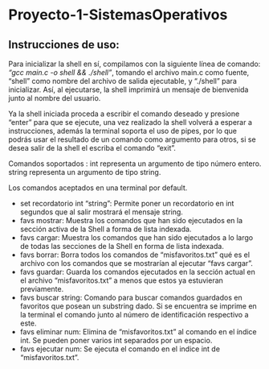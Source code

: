 # Proyecto-1-SistemasOperativos

## Instrucciones de uso:

Para inicializar la shell en sí, compilamos con la siguiente línea de comando: *“gcc main.c -o shell && ./shell”*, tomando el archivo main.c como fuente, “shell” como nombre del archivo de salida ejecutable, y “./shell” para inicializar. Así, al ejecutarse, la shell imprimirá un mensaje de bienvenida junto al nombre del usuario.

Ya la shell iniciada proceda a escribir el comando deseado y presione “enter” para que se ejecute, una vez realizado la shell volverá a esperar a instrucciones, además la terminal soporta el uso de pipes, por lo que podrás usar el resultado de un comando como argumento para otros, si se desea salir de la shell  el escriba el comando “exit”. 


Comandos soportados :
int representa un argumento de tipo número  entero.
string representa un argumento de tipo string.

Los comandos aceptados en una terminal por default.
 - set recordatorio int “string”: Permite poner un recordatorio en int segundos que al salir mostrará el mensaje string.
 - favs mostrar: Muestra los comandos que han sido ejecutados en la sección activa de la Shell a forma de lista indexada. 
 - favs cargar: Muestra los comandos que han sido ejecutados a lo largo de todas las secciones de la Shell en forma de lista indexada. 
 - favs borrar: Borra todos los comandos de “misfavoritos.txt” qué es el archivo con los comandos que se mostrarían al ejecutar “favs cargar”. 
 - favs guardar: Guarda los comandos ejecutados en la sección actual en el archivo “misfavoritos.txt” a menos que estos ya estuvieran previamente. 
 - favs buscar string: Comando para buscar comandos guardados en favoritos que posean un substring dado. Si se encuentra se imprime en la terminal el comando junto al número de identificación respectivo a este.
 - favs eliminar num: Elimina de “misfavoritos.txt” al comando en el índice int. Se pueden poner varios int separados por un espacio. 
 - favs ejecutar num: Se ejecuta el comando en el indice int de “misfavoritos.txt”. 


